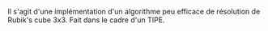 Il s'agit d'une implémentation d'un algorithme peu efficace de résolution de Rubik's cube 3x3. Fait dans le cadre d'un TIPE.
